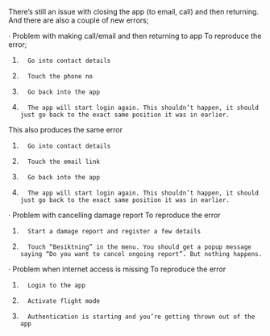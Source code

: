 There’s still an issue with closing the app (to email, call) and then returning. And there are also a couple of new errors;
 
·         Problem with making call/email and then returning to app
To reproduce the error;
1.       Go into contact details
2.       Touch the phone no
3.       Go back into the app
4.       The app will start login again. This shouldn’t happen, it should just go back to the exact same position it was in earlier.
 
This also produces the same error
1.       Go into contact details
2.       Touch the email link
3.       Go back into the app
4.       The app will start login again. This shouldn’t happen, it should just go back to the exact same position it was in earlier.
 
·         Problem with cancelling damage report
To reproduce the error
1.       Start a damage report and register a few details
2.       Touch “Besiktning” in the menu. You should get a popup message saying “Do you want to cancel ongoing report”. But nothing happens.
 
·         Problem when internet access is missing
To reproduce the error
1.       Login to the app
2.       Activate flight mode
3.       Authentication is starting and you’re getting thrown out of the app
